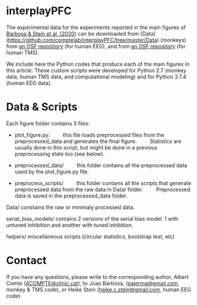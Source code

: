 # interplayPFC


The experimental data for the experiments reported in the main figures of [Barbosa & Stein et al. (2020)](https://www.biorxiv.org/content/10.1101/763938v1) can be downloaded from [Data] (https://github.com/comptelab/interplayPFC/tree/master/Data) (monkeys) from [an OSF repository](https://osf.io/qa34s/) (for human EEG), and from [an OSF repository](https://osf.io/8e9y2) (for human TMS).

We include here the Python codes that produce each of the main figures in this article. These custom scripts were developed for Python 2.7 (monkey data, human TMS data, and computational modeling) and for Python 3.7.4 (human EEG data).

# Data & Scripts
Each figure folder contains 3 files:
- plot_figure.py:
        this file loads preprocessed files from the preprocessed_data and generates the final figure.
        Statistics are usually done in this script, but might be done in a previous preprocessing state too (see below).

- preprocessed_data/
        this folder contains all the preprocessed data used by the plot_figure.py file.

- preprocess_scripts/
        this folder contains all the scripts that generate preprocessed data from the raw data in Data/ folder.
        Preprocessed data is saved in the preprocessed_data folder.

Data/ constains the raw or minimaly processed data.

serial_bias_models/ contains 2 versions of the serial bias model. 1 with untuned inhibition and another with tuned inhibition.

helpers/ miscellaneous scripts (circular statistics, bootstrap test, etc)

# Contact
If you have any questions, please write to the corresponding author, Albert Comte (ACOMPTE@clinic.cat), to Joao Barbosa, (palerma@gmail.com, monkey & TMS code), or Heike Stein (heike.c.stein@gmail.com, human EEG code)
